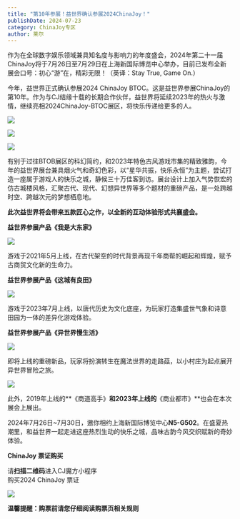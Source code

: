 ```yaml
---
title: "第10年参展！益世界确认参展2024ChinaJoy！"
publishDate: 2024-07-23
category: ChinaJoy专区
author: 莱尔
---
```


作为在全球数字娱乐领域兼具知名度与影响力的年度盛会，2024年第二十一届ChinaJoy将于7月26日至7月29日在上海新国际博览中心举办，目前已发布全新展会口号：初心“游”在，精彩无限！（英译：Stay True, Game On.）

今年，益世界正式确认参展2024 ChinaJoy BTOC。这是益世界参展ChinaJoy的第10年。作为与CJ结缘十载的长期合作伙伴，益世界将延续2023年的热火与激情，继续亮相2024ChinaJoy-BTOC展区，将快乐传递给更多的人。

![](https://ec-net-1251389766.cos.ap-shanghai.myqcloud.com/wp-content/uploads/2024/07/20240723115723225.png)

![](https://ec-net-1251389766.cos.ap-shanghai.myqcloud.com/wp-content/uploads/2024/07/20240723115727493.png)

![](https://ec-net-1251389766.cos.ap-shanghai.myqcloud.com/wp-content/uploads/2024/07/20240723115728351.png)

有别于过往BTOB展区的科幻简约，和2023年特色古风游戏市集的精致雅韵，今年的益世界展台兼具烟火气和奇幻色彩，以“星华共振，快乐永恒”为主题，尝试打造一座属于游戏人的快乐之城，静候三十万佳客到访。展台设计上加入气势恢宏的仿古城楼风格，汇聚古代、现代、幻想异世界等多个题材的重磅产品，是一处跨越时空、跨越次元的梦想栖息地。

**此次益世界将会带来五款匠心之作，以全新的互动体验形式共襄盛会。**

**益世界参展产品《我是大东家》**

![](https://ec-net-1251389766.cos.ap-shanghai.myqcloud.com/wp-content/uploads/2024/07/20240723115732110.png)

游戏于2021年5月上线，在古代架空的时代背景再现千年商帮的崛起和辉煌，赋予古商贸文化新的生命力。

**益世界参展产品《这城有良田》**

![](https://ec-net-1251389766.cos.ap-shanghai.myqcloud.com/wp-content/uploads/2024/07/20240723115734613.png)

游戏于2023年7月上线，以唐代历史为文化底座，为玩家打造集盛世气象和诗意田园为一体的差异化游戏体验。

**益世界参展产品《异世界慢生活》**

![](https://ec-net-1251389766.cos.ap-shanghai.myqcloud.com/wp-content/uploads/2024/07/20240723115736352.png)

即将上线的重磅新品，玩家将扮演转生在魔法世界的走路菇，以小村庄为起点展开异世界冒险之旅。

![](https://ec-net-1251389766.cos.ap-shanghai.myqcloud.com/wp-content/uploads/2024/07/20240723115740907.png)

此外，2019年上线的**《商道高手》**和2023年上线的**《商业都市》**也会在本次展会上展出。

2024年7月26日~7月30日，邀你相约上海新国际博览中心**N5-G502**。在盛夏热潮里，和益世界一起走进这座热烈生动的快乐之城，品味古韵今风交织赋新的奇妙体验。

**ChinaJoy** **票证购买**

  
请**扫描二维码**进入CJ魔方小程序  
购买2024 ChinaJoy 票证

![](https://ec-net-1251389766.cos.ap-shanghai.myqcloud.com/wp-content/uploads/2024/07/20240723115742679.png)

**温馨提醒：购票前请您仔细阅读购票页相关规则**
